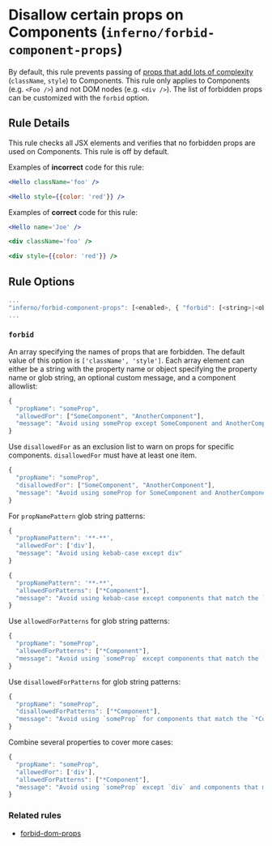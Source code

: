 # Disallow certain props on Components (`inferno/forbid-component-props`)

<!-- end auto-generated rule header -->

By default, this rule prevents passing of [props that add lots of complexity](https://medium.com/brigade-engineering/don-t-pass-css-classes-between-components-e9f7ab192785) (`className`, `style`) to Components. This rule only applies to Components (e.g. `<Foo />`) and not DOM nodes (e.g. `<div />`). The list of forbidden props can be customized with the `forbid` option.

## Rule Details

This rule checks all JSX elements and verifies that no forbidden props are used
on Components. This rule is off by default.

Examples of **incorrect** code for this rule:

```jsx
<Hello className='foo' />
```

```jsx
<Hello style={{color: 'red'}} />
```

Examples of **correct** code for this rule:

```jsx
<Hello name='Joe' />
```

```jsx
<div className='foo' />
```

```jsx
<div style={{color: 'red'}} />
```

## Rule Options

```js
...
"inferno/forbid-component-props": [<enabled>, { "forbid": [<string>|<object>] }]
...
```

### `forbid`

An array specifying the names of props that are forbidden. The default value of this option is `['className', 'style']`.
Each array element can either be a string with the property name or object specifying the property name or glob string, an optional
custom message, and a component allowlist:

```js
{
  "propName": "someProp",
  "allowedFor": ["SomeComponent", "AnotherComponent"],
  "message": "Avoid using someProp except SomeComponent and AnotherComponent"
}
```

Use `disallowedFor` as an exclusion list to warn on props for specific components. `disallowedFor` must have at least one item.

```js
{
  "propName": "someProp",
  "disallowedFor": ["SomeComponent", "AnotherComponent"],
  "message": "Avoid using someProp for SomeComponent and AnotherComponent"
}
```

For `propNamePattern` glob string patterns:

```js
{
  "propNamePattern": '**-**',
  "allowedFor": ['div'],
  "message": "Avoid using kebab-case except div"
}
```

```js
{
  "propNamePattern": '**-**',
  "allowedForPatterns": ["*Component"],
  "message": "Avoid using kebab-case except components that match the `*Component` pattern"
}
```

Use `allowedForPatterns` for glob string patterns:

```js
{
  "propName": "someProp",
  "allowedForPatterns": ["*Component"],
  "message": "Avoid using `someProp` except components that match the `*Component` pattern"
}
```

Use `disallowedForPatterns` for glob string patterns:

```js
{
  "propName": "someProp",
  "disallowedForPatterns": ["*Component"],
  "message": "Avoid using `someProp` for components that match the `*Component` pattern"
}
```

Combine several properties to cover more cases:

```js
{
  "propName": "someProp",
  "allowedFor": ['div'],
  "allowedForPatterns": ["*Component"],
  "message": "Avoid using `someProp` except `div` and components that match the `*Component` pattern"
}
```

### Related rules

- [forbid-dom-props](./forbid-dom-props.md)
